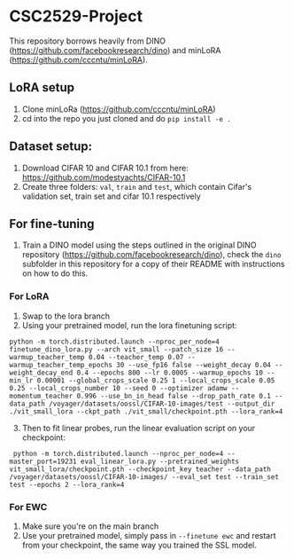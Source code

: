 # CSC2529-Project

This repository borrows heavily from DINO (https://github.com/facebookresearch/dino) and minLoRA (https://github.com/cccntu/minLoRA).

## LoRA setup

1. Clone minLoRa (https://github.com/cccntu/minLoRA)
2. cd into the repo you just cloned and do `pip install -e .`

## Dataset setup:

1. Download CIFAR 10 and CIFAR 10.1 from here: https://github.com/modestyachts/CIFAR-10.1
2. Create three folders: `val`, `train` and `test`, which contain Cifar's validation set, train set and cifar 10.1 respectively

## For fine-tuning

1. Train a DINO model using the steps outlined in the original DINO repository (https://github.com/facebookresearch/dino), check the `dino` subfolder in this repository for a copy of their README with instructions on how to do this.

### For LoRA

1. Swap to the lora branch
2. Using your pretrained model, run the lora finetuning script:

```
python -m torch.distributed.launch --nproc_per_node=4 finetune_dino_lora.py --arch vit_small --patch_size 16 --warmup_teacher_temp 0.04 --teacher_temp 0.07 --warmup_teacher_temp_epochs 30 --use_fp16 false --weight_decay 0.04 --weight_decay_end 0.4 --epochs 800 --lr 0.0005 --warmup_epochs 10 --min_lr 0.00001 --global_crops_scale 0.25 1 --local_crops_scale 0.05 0.25 --local_crops_number 10 --seed 0 --optimizer adamw --momentum_teacher 0.996 --use_bn_in_head false --drop_path_rate 0.1 --data_path /voyager/datasets/oossl/CIFAR-10-images/test --output_dir ./vit_small_lora --ckpt_path ./vit_small/checkpoint.pth --lora_rank=4
```

3. Then to fit linear probes, run the linear evaluation script on your checkpoint:

```
 python -m torch.distributed.launch --nproc_per_node=4 --master_port=19231 eval_linear_lora.py --pretrained_weights vit_small_lora/checkpoint.pth --checkpoint_key teacher --data_path /voyager/datasets/oossl/CIFAR-10-images/ --eval_set test --train_set test --epochs 2 --lora_rank=4
```

### For EWC

1. Make sure you're on the main branch
2. Use your pretrained model, simply pass in `--finetune ewc` and restart from your checkpoint, the same way you trained the SSL model.


